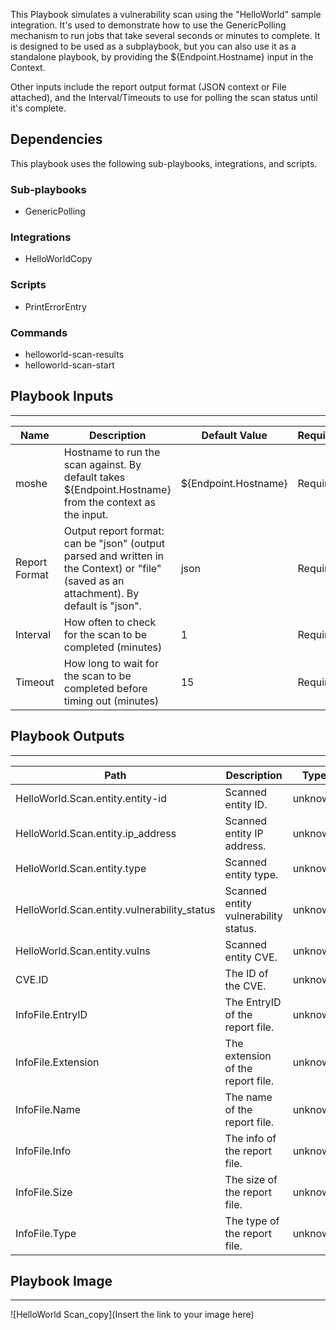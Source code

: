 This Playbook simulates a vulnerability scan using the "HelloWorld" sample integration. It's used to demonstrate how to use the GenericPolling mechanism to run jobs that take several seconds or minutes to complete. It is designed to be used as a subplaybook, but you can also use it as a standalone playbook, by providing the ${Endpoint.Hostname} input in the Context.

Other inputs include the report output format (JSON context or File attached), and the Interval/Timeouts to use for polling the scan status until it's complete.

## Dependencies
This playbook uses the following sub-playbooks, integrations, and scripts.

### Sub-playbooks
* GenericPolling

### Integrations
* HelloWorldCopy

### Scripts
* PrintErrorEntry

### Commands
* helloworld-scan-results
* helloworld-scan-start

## Playbook Inputs
---

| **Name** | **Description** | **Default Value** | **Required** |
| --- | --- | --- | --- |
| moshe | Hostname to run the scan against. By default takes $\{Endpoint.Hostname\} from the context as the input. | ${Endpoint.Hostname} | Required |
| Report Format | Output report format: can be "json" \(output parsed and written in the Context\) or "file" \(saved as an attachment\). By default is "json". | json | Required |
| Interval | How often to check for the scan to be completed \(minutes\) | 1 | Required |
| Timeout | How long to wait for the scan to be completed before timing out \(minutes\) | 15 | Required |

## Playbook Outputs
---

| **Path** | **Description** | **Type** |
| --- | --- | --- |
| HelloWorld.Scan.entity.entity-id | Scanned entity ID. | unknown |
| HelloWorld.Scan.entity.ip_address | Scanned entity IP address. | unknown |
| HelloWorld.Scan.entity.type | Scanned entity type. | unknown |
| HelloWorld.Scan.entity.vulnerability_status | Scanned entity vulnerability status. | unknown |
| HelloWorld.Scan.entity.vulns | Scanned entity CVE. | unknown |
| CVE.ID | The ID of the CVE. | unknown |
| InfoFile.EntryID | The EntryID of the report file. | unknown |
| InfoFile.Extension | The extension of the report file. | unknown |
| InfoFile.Name | The name of the report file. | unknown |
| InfoFile.Info | The info of the report file. | unknown |
| InfoFile.Size | The size of the report file. | unknown |
| InfoFile.Type | The type of the report file. | unknown |

## Playbook Image
---
![HelloWorld Scan_copy](Insert the link to your image here)